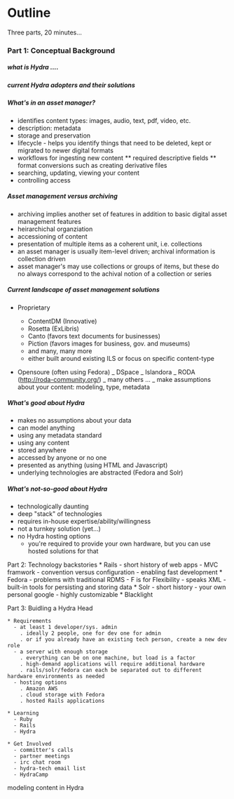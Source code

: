 # Outline

Three parts, 20 minutes...

  

### Part 1: Conceptual Background

##### what is Hydra ....

##### current Hydra adopters and their solutions


##### What's in an asset manager?
* identifies content types: images, audio, text, pdf, video, etc.
* description: metadata
* storage and preservation
* lifecycle - helps you identify things that need to be deleted, kept or migrated to newer digital formats
* workflows for ingesting new content
** required descriptive fields
** format conversions such as creating derivative files
* searching, updating, viewing your content 
* controlling access

##### Asset management versus archiving
* archiving implies another set of features in addition to basic digital asset management features
* heirarchichal organziation
* accessioning of content
* presentation of multiple items as a coherent unit, i.e. collections
* an asset manager is usually item-level driven; archival information is collection driven
* asset manager's may use collections or groups of items, but these do no always correspond to the achival notion of a collection or series

##### Current landscape of asset management solutions
  * Proprietary
    - ContentDM (Innovative)
    - Rosetta (ExLibris)
    - Canto (favors text documents for businesses)
    - Piction (favors images for business, gov. and museums)
    - and many, many more
    - either built around existing ILS or focus on specific content-type
      
  * Opensoure (often using Fedora)
    _ DSpace
    _ Islandora
    _ RODA (http://roda-community.org/)
    _ many others ...
    _ make assumptions about your content: modeling, type, metadata

##### What's good about Hydra
  * makes no assumptions about your data
  * can model anything
  * using any metadata standard
  * using any content
  * stored anywhere
  * accessed by anyone or no one
  * presented as anything (using HTML and Javascript)
  * underlying technologies are abstracted (Fedora and Solr)

##### What's not-so-good about Hydra
  * technologically daunting
  * deep "stack" of technologies
  * requires in-house expertise/ability/willingness
  * not a turnkey solution (yet...)
  * no Hydra hosting options
    - you're required to provide your own hardware, but you can use hosted solutions for that


  Part 2: Technology backstories
    * Rails
      - short history of web apps
      - MVC framwork
      - convention versus configuration
      - enabling fast development
    * Fedora
      - problems with traditional RDMS
      - F is for Flexibility
      - speaks XML
      - built-in tools for persisting and storing data
    * Solr
      - short history
      - your own personal google
      - highly customizable
    * Blacklight


  Part 3: Buidling a Hydra Head

    * Requirements
      - at least 1 developer/sys. admin
        . ideally 2 people, one for dev one for admin
        . or if you already have an existing tech person, create a new dev role
      - a server with enough storage
        . everything can be on one machine, but load is a factor
        . high-demand applications will require additional hardware
        . rails/solr/fedora can each be separated out to different hardware environments as needed
      - hosting options
        . Amazon AWS
        . cloud storage with Fedora
        . hosted Rails applications
    
    * Learning
      - Ruby
      - Rails
      - Hydra

    * Get Involved
      - committer's calls
      - partner meetings
      - irc chat room
      - hydra-tech email list
      - HydraCamp

  modeling content in Hydra

